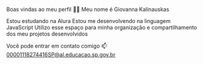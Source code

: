 Boas vindas ao meu perfil 💙💙
Meu nome é Giovanna Kalinauskas

Estou estudando na Alura
Estou me desenvolvendo na linguagem JavaScript
Utilizo esse espaço para minha organização e compartilhamento dos meu projetos desenvolvidos

Você pode entrar em contato comigo 📫
00001118274416SP@al.educacao.sp.gov.br
